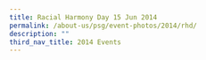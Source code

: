 ```yaml
---
title: Racial Harmony Day 15 Jun 2014
permalink: /about-us/psg/event-photos/2014/rhd/
description: ""
third_nav_title: 2014 Events
---
```


